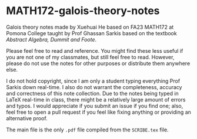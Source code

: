 # MATH172-galois-theory-notes
Galois theory notes made by Xuehuai He based on FA23 MATH172 at Pomona College taught by Prof Ghassan Sarkis based on the textbook _Abstract Algebra, Dummit and Foote_.

Please feel free to read and reference. You might find these less useful if you are not one of my classmates, but still feel free to read.
However, please do not use the notes for other purposes or distribute them anywhere else.

I do not hold copyright, since I am only a student typing everything Prof Sarkis down real-time. I also do not warrant the completeness, accuracy and correctness of this note collection.
Due to the notes being typed in LaTeX real-time in class, there might be a relatively large amount of errors and typos. I would appreciate if you submit an issue if you find one;
also, feel free to open a pull request if you feel like fixing anything or providing an alternative proof. 

The main file is the only `.pdf` file compiled from the `SCRIBE.tex` file.
